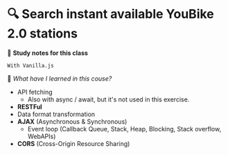 
# 🔍 Search instant available YouBike 2.0 stations

📘 **Study notes for this class** 

`With Vanilla.js`


🎯 _What have I learned in this couse?_
* API fetching
  * Also with async / await, but it's not used in this exercise.
* **RESTFul**
* Data format transformation
* **AJAX** (Asynchronous & Synchronous)
  * Event loop (Callback Queue, Stack, Heap, Blocking, Stack overflow, WebAPIs) 
* **CORS** (Cross-Origin Resource Sharing)
